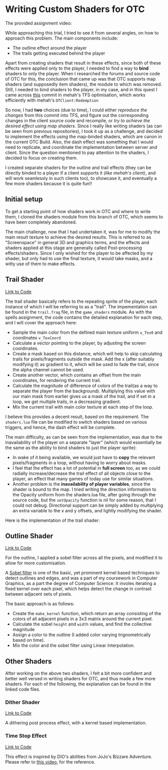 # Writing Custom Shaders for OTC

The provided assignment video:

While approaching this trial, I tried to see it from several angles, on how to approach this problem. The main components include:

- The outline effect around the player
- The trails getting executed behind the player

Apart from creating shaders that result in these effects, since both of these effects were applied only to the player, I needed to find a way to **bind** shaders to only the player. When I researched the forums and source code of OTC for this, the conclusion that came up was that OTC supports map shaders (and supposedly item shaders), the module to which was removed. Still, I needed to bind shaders to the player, in my case, and in this quest I came across [this](https://github.com/mehah/forgottenserver-optimized/commit/fd3c39aab64de281e733539e6a18bb994a9cba26#diff-5a026da090b6664f91c5f3bc4a9d0844cff966ef6fa5785d258b3aa47b370a2c) commit in mehah's TFS optimisation, which works efficiently with mehah's `OTClient:Redemption`

So now, I had **two** choices (due to time), I could either _reproduce the changes_ from this commit into TFS, and figure out the corresponding changes in the client source code and recompile, or _try to achieve the desired effect using map shaders_. Since I really like writing shaders (as can be seen from previous repositories), I took it up as a challenge, and decided to implement the effects using the map-binded shaders, which are canon in the current OTC Build. Also, the dash effect was something that I would need to replicate, and coordinate the implementation between server and client. Since the question mentioned to pay attention to the shaders, I decided to focus on creating them.

I created separate shaders for the outline and trail effects (they can be directly binded to a player if a client supports it _(like mehah's client)_, and will work seamlessly in such clients too), to showcase it, and eventually a few more shaders because it is quite fun!!

## Initial setup

To get a starting point of how shaders work in OTC and where to write them, I cloned the shaders module from this branch of OTC, which seems to have been completely abandoned.

The main challenge, now that I had undertaken it, was for me to modify the main result texture to achieve the desired results. This is referred to as "Screenspace" in general 3D and graphics terms, and the effects and shaders applied at this stage are generally called Post-processing effects/shaders. Since I only wished for the player to be affected by my shader, but only had to use the final texture, it would take masks, and a witty use of them to make effects.

## Trail Shader

[Link to Code]()

The trail shader basically refers to the repeating sprite of the player, each instance of which I will be referring to as a "trail".
The impementation can be found in the `trail.frag` file, in the `game_shaders` module. As with the spells assignment, the code contains the detailed explanation for each step, and I will cover the approach here:

- Sample the main color from the defined main texture uniform `u_Tex0` and coordinates `v_TexCoord`
- Calculate a vector pointing to the player, by adjusting the screen coordinates.
- Create a mask based on this distance, which will help to skip calculating trails for pixels/fragments outside the mask. Add the x (after suitably modifying it) as gradient to it, which will be used to fade the trail, since the alpha channel cannot be used.
- Create another vector, which contains an offset from the main coordinates, for rendering the current trail.
- Calculate the magnitude of difference of colors of the trail(as a way to separate the player from the background). Multiplying this value with our main mask from earlier gives us a mask of the trail, and if set in a loop, we get multiple trails, in a decreasing gradient.
- Mix the current trail with main color texture at each step of the loop.

I believe this provides a decent result, based on the requirement. The `shaders.lua` file can be modified to switch shaders based on various triggers, and hence, the dash effect will be complete.

The main difficulty, as can be seen from the implementation, was due to the inavailability of the player on a separate "layer" (which would essentially be the same as the ability to bind shaders to just the player sprite):

- In wake of it being available, we would just have to **copy** the relevant pixels/fragments in a loop, without having to worry about masks.
- I feel that the effect has a lot of potential in **full screen** too, as we could radially increase/decrease the trail effect of all objects close to the player, an effect that many games of today use for similar situations.
- Another problem is the **inavailability of player variables**, since the shader is bound to the map. I tried writing the direction information to the Opacity uniform from the shaders.lua file, after going through the source code, but the `setOpacity` function is nil for some reason, that I could not debug. Directional support can be simply added by multiplying an extra variable to the x and y offsets, and lightly modifying the shader.

Here is the implementation of the trail shader:

## Outline Shader

[Link to Code]()

For the outline, I applied a sobel filter across all the pixels, and modified it to allow for more customisation.

A [Sobel filter]() is one of the basic, yet prominent kernel based techniques to detect outlines and edges, and was a part of my coursework in Computer Graphics, as a part the degree of Computer Science. It involes iterating a fixed kernel over each pixel, which helps detect the change in contrast between adjacent sets of pixels.

The basic approach is as follows:

- Create the `make_kernel` function, which return an array consisting of the colors of all adjacent pixels in a 3x3 matrix around the current pixel.
- Calculate the sobel `height` and `width` values, and find the collective magnitude
- Assign a color to the outline (I added color varying trignometrically based on time).
- Mix the color and the sobel filter using Linear Interpolation.

## Other Shaders

After working on the above two shaders, I felt a bit more confident and better well versed in writing shaders for OTC, and thus made a few more shaders. For each of the following, the explanation can be found in the linked code files.

### Dither Shader

[Link to Code]()

A dithering post process effect, with a kernel based implementation.

### Time Stop Effect

[Link to Code]()

This effect is inspired by DIO's abilities from JoJo's Bizzare Adventure. Please refer to [this video](https://youtu.be/sWk9qsxEWKg?si=uLWY_0T8rvW0zPHM), for the reference.
